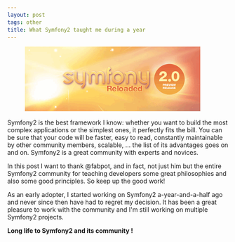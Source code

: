 ```yaml
---
layout: post
tags: other
title: What Symfony2 taught me during a year
---
```


<figure>
    <img alt="Symfony2 logo" src="/assets/images/2011-symfony2-community/symfony2.gif" />
</figure>

Symfony2 is the best framework I know: whether you want to build the most complex applications or the simplest ones, it perfectly fits the bill. You can be sure that your code will be faster, easy to read, constantly maintainable by other community members, scalable, ... the list of its advantages goes on and on. Symfony2 is a great community with experts and novices.

In this post I want to thank @fabpot, and in fact, not just him but the entire Symfony2 community for teaching developers some great philosophies and also some good principles. So keep up the good work!

As an early adopter, I started working on Symfony2 a-year-and-a-half ago and never since then have had to regret my decision. It has been a great pleasure to work with the community and I'm still working on multiple Symfony2 projects.

__Long life to Symfony2 and its community !__ 
